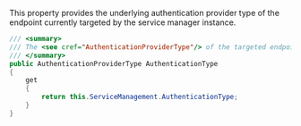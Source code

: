 This property provides the underlying authentication provider type of the endpoint currently targeted by the service manager instance.

```c#
/// <summary>
/// The <see cref="AuthenticationProviderType"/> of the targeted endpoint
/// </summary>
public AuthenticationProviderType AuthenticationType
{
    get
    {
        return this.ServiceManagement.AuthenticationType;
    }
}
```
